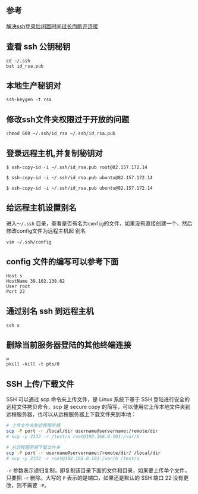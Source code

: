 ## 参考
[解决ssh登录后闲置时间过长而断开连接](https://blog.csdn.net/abld99/article/details/69388858)

## 查看 ssh 公钥秘钥
```shell
cd ~/.ssh
bat id_rsa.pub
```

## 本地生产秘钥对
```shell
ssh-keygen -t rsa
```

## 修改ssh文件夹权限过于开放的问题
```shell
chmod 600 ~/.ssh/id_rsa ~/.ssh/id_rsa.pub
```

## 登录远程主机,并复制秘钥对
```shell
$ ssh-copy-id -i ~/.ssh/id_rsa.pub root@82.157.172.14
```

```shell
$ ssh-copy-id -i ~/.ssh/id_rsa.pub ubuntu@82.157.172.14
```

```
$ ssh-copy-id -i ~/.ssh/id_rsa.pub ubuntu@82.157.172.14
```

## 给远程主机设置别名
进入`～/.ssh` 目录，查看是否有名为`config`的文件，如果没有直接创建一个，然后修改config文件为远程主机起 别名
```shell
vim ~/.ssh/config
```

## config 文件的编写可以参考下面
```vim
Host s
HostName 39.102.138.62
User root
Port 22
```

## 通过别名 ssh 到远程主机
```shell
ssh s
```

## 删除当前服务器登陆的其他终端连接

``` shell
w
pkill -kill -t pts/0 
```

## SSH 上传/下载文件
SSH 可以通过 scp 命令来上传文件，是 Linux 系统下基于 SSH 登陆进行安全的远程文件拷贝命令，scp 是 secure copy 的简写，可以使用它上传本地文件夹到远程服务器，也可以从远程服务器上下载文件夹到本地：

```bash
# 上传文件夹到远程服务器
scp -P port -r /local/dir username@servername:/remote/dir
# scp -p 2333 -r /test/a root@192.168.0.101:/var/b

# 从远程服务器下载文件夹
scp -P port -r username@servername:/remote/dir/ /local/dir
# scp -p 2333 -r root@192.168.0.101:/var/b /test/a
```

`-r` 参数表示递归复制，即复制该目录下面的文件和目录，如果要上传单个文件，只要把 `-r` 删除。大写的 `P` 表示的是端口，如果还是默认的 SSH 端口 22 没有更改，则不需要 `-P`。
